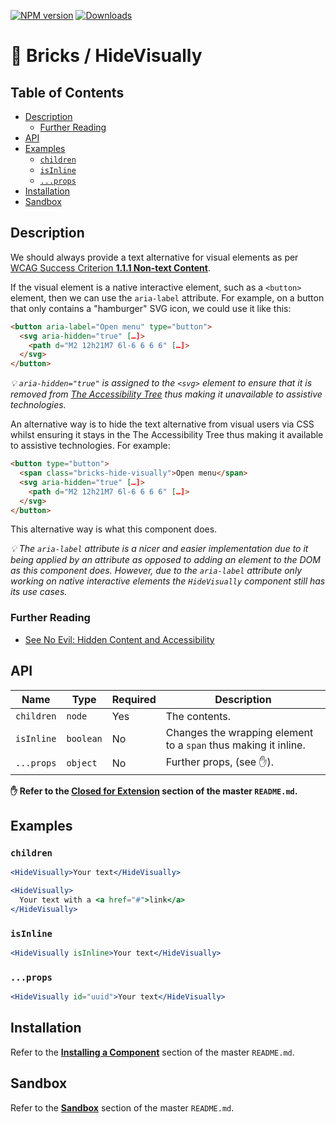 [![NPM
version](https://img.shields.io/npm/v/@bricks/hide-visually.svg?longCache=true&style=popout-square)](https://www.npmjs.com/package/@bricks/hide-visually) [![Downloads](https://img.shields.io/npm/dw/bricks.svg?longCache=true&style=popout-square)](https://www.npmjs.com/package/@bricks/hide-visually)

# 🧱 Bricks / HideVisually <!-- omit in toc -->

## Table of Contents <!-- omit in toc -->

- [Description](#description)
  - [Further Reading](#further-reading)
- [API](#api)
- [Examples](#examples)
  - [`children`](#children)
  - [`isInline`](#isinline)
  - [`...props`](#props)
- [Installation](#installation)
- [Sandbox](#sandbox)

## Description

We should always provide a text alternative for visual elements as per [WCAG Success Criterion **1.1.1 Non-text Content**](https://www.w3.org/WAI/WCAG21/Understanding/non-text-content.html).

If the visual element is a native interactive element, such as a `<button>` element, then we can use the `aria-label` attribute. For example, on a button that only contains a "hamburger" SVG icon, we could use it like this:

```html
<button aria-label="Open menu" type="button">
  <svg aria-hidden="true" […]>
    <path d="M2 12h21M7 6l-6 6 6 6" […]>
  </svg>
</button>
```

_💡 `aria-hidden="true"` is assigned to the `<svg>` element to ensure that it is removed from [The Accessibility Tree](https://developers.google.com/web/fundamentals/accessibility/semantics-builtin/the-accessibility-tree) thus making it unavailable to assistive technologies._

An alternative way is to hide the text alternative from visual users via CSS whilst ensuring it stays in the The Accessibility Tree thus making it available to assistive technologies. For example:

```html
<button type="button">
  <span class="bricks-hide-visually">Open menu</span>
  <svg aria-hidden="true" […]>
    <path d="M2 12h21M7 6l-6 6 6 6" […]>
  </svg>
</button>
```

This alternative way is what this component does.

_💡 The `aria-label` attribute is a nicer and easier implementation due to it being applied by an attribute as opposed to adding an element to the DOM as this component does. However, due to the `aria-label` attribute only working on native interactive elements the `HideVisually` component still has its use cases._

### Further Reading

- [See No Evil: Hidden Content and Accessibility](https://cloudfour.com/thinks/see-no-evil-hidden-content-and-accessibility/)

## API

| Name       | Type      | Required | Description                                                     |
| ---------- | --------- | -------- | --------------------------------------------------------------- |
| `children` | `node`    | Yes      | The contents.                                                   |
| `isInline` | `boolean` | No       | Changes the wrapping element to a `span` thus making it inline. |
| `...props` | `object`  | No       | Further props, (see ✋).                                        |

**✋ Refer to the [Closed for Extension](../../README.md#closed-for-extension) section of the master `README.md`.**

## Examples

### `children`

```jsx
<HideVisually>Your text</HideVisually>
```

```jsx
<HideVisually>
  Your text with a <a href="#">link</a>
</HideVisually>
```

### `isInline`

```jsx
<HideVisually isInline>Your text</HideVisually>
```

### `...props`

```jsx
<HideVisually id="uuid">Your text</HideVisually>
```

## Installation

Refer to the [**Installing a Component**](../../README.md#installing-a-component) section of the master `README.md`.

## Sandbox

Refer to the [**Sandbox**](../../README.md#sandbox) section of the master `README.md`.
